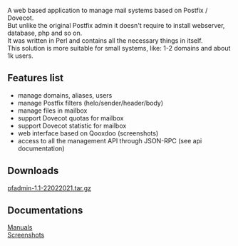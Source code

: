 <p>
A web based application to manage mail systems based on Postfix / Dovecot.<br>
But unlike the original Postfix admin it doesn't require to install webserver, database, php and so on.<br>
It was written in Perl and contains all the necessary things in itself.<br>
This solution is more suitable for small systems, like: 1-2 domains and about 1k users.
</p>

## Features list
 - manage domains, aliases, users
 - manage Postfix filters (helo/sender/header/body)
 - manage files in mailbox
 - support Dovecot quotas for mailbox
 - support Dovecot statistic for mailbox
 - web interface based on Qooxdoo (screenshots)
 - access to all the management API through JSON-RPC (see api documentation)

## Downloads
 [pfadmin-1.1-22022021.tar.gz](https://github.com/akscf/pfadmin/blob/master/bin/pfadmin-1.1-22022021.tar.gz)

## Documentations
<a href="https://akscf.org/?page=projects/pfadmin/main" target="_blank">Manuals</a><br>
<a href="https://akscf.org/?page=projects/pfadmin/screenshots" target="_blank">Screenshots</a><br>

